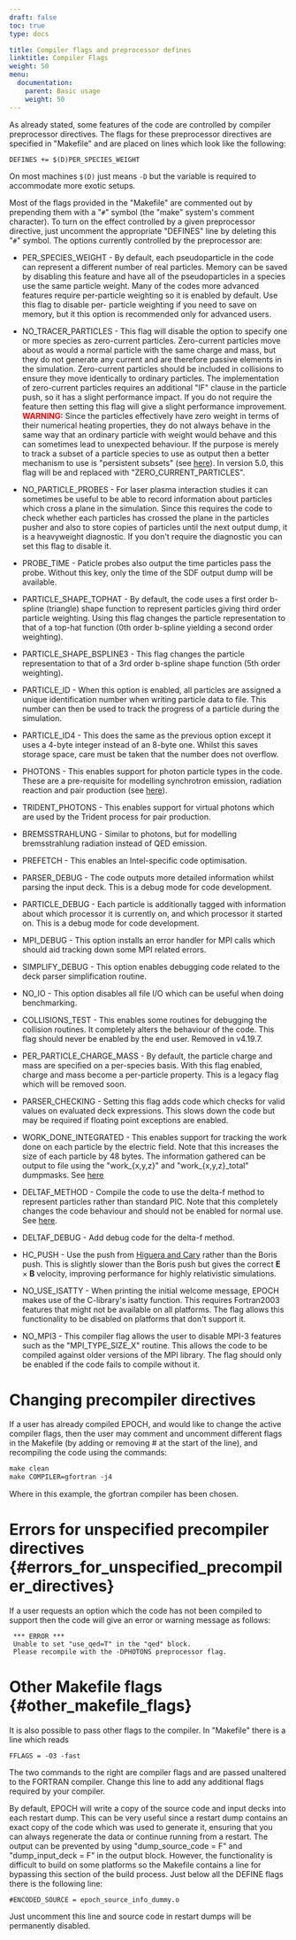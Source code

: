 ```yaml
---
draft: false
toc: true
type: docs

title: Compiler flags and preprocessor defines
linktitle: Compiler Flags
weight: 50
menu:
  documentation:
    parent: Basic usage
    weight: 50
---
```


As already stated, some features of the code are controlled by compiler
preprocessor directives. The flags for these preprocessor directives are
specified in "Makefile" and are placed on lines which look like the
following:

    DEFINES += $(D)PER_SPECIES_WEIGHT

On most machines `$(D)` just means `-D` but the variable is required to
accommodate more exotic setups.

Most of the flags provided in the "Makefile" are commented out by
prepending them with a "`#`" symbol (the "make" system's comment
character). To turn on the effect controlled by a given preprocessor
directive, just uncomment the appropriate "DEFINES" line by deleting
this "`#`" symbol. The options currently controlled by the preprocessor
are:

-   PER_SPECIES_WEIGHT - By default, each pseudoparticle in the code
    can represent a different number of real particles. Memory can be
    saved by disabling this feature and have all of the pseudoparticles
    in a species use the same particle weight. Many of the codes more
    advanced features require per-particle weighting so it is enabled by
    default. Use this flag to disable per- particle weighting if you
    need to save on memory, but it this option is recommended only for
    advanced users.
-   NO_TRACER_PARTICLES - This flag will disable the option to specify
    one or more species as zero-current particles. Zero-current
    particles move about as would a normal particle with the same charge
    and mass, but they do not generate any current and are therefore
    passive elements in the simulation. Zero-current particles should be
    included in collisions to ensure they move identically to ordinary
    particles. The implementation of zero-current particles requires an
    additional "IF" clause in the particle push, so it has a slight
    performance impact. If you do not require the feature then setting
    this flag will give a slight performance improvement.
    <span style="color: red; font-weight: bold;">WARNING:</span> Since
    the particles effectively have zero weight in terms of their
    numerical heating properties, they do not always behave in the same
    way that an ordinary particle with weight would behave and this can
    sometimes lead to unexpected behaviour. If the purpose is merely to
    track a subset of a particle species to use as output then a better
    mechanism to use is "persistent subsets" (see
    [here][Input_deck_subset]). In version 5.0, this
    flag will be and replaced with "ZERO_CURRENT_PARTICLES".
-   NO_PARTICLE_PROBES - For laser plasma interaction studies it can
    sometimes be useful to be able to record information about particles
    which cross a plane in the simulation. Since this requires the code
    to check whether each particles has crossed the plane in the
    particles pusher and also to store copies of particles until the
    next output dump, it is a heavyweight diagnostic. If you don't
    require the diagnostic you can set this flag to disable it.
-   PROBE_TIME - Paticle probes also output the time particles pass the probe.
    Without this key, only the time of the SDF output dump will be available.
-   PARTICLE_SHAPE_TOPHAT - By default, the code uses a first order
    b-spline (triangle) shape function to represent particles giving
    third order particle weighting. Using this flag changes the particle
    representation to that of a top-hat function (0th order b-spline
    yielding a second order weighting).
-   PARTICLE_SHAPE_BSPLINE3 - This flag changes the particle
    representation to that of a 3rd order b-spline shape function (5th
    order weighting).
-   PARTICLE_ID - When this option is enabled, all particles are
    assigned a unique identification number when writing particle data
    to file. This number can then be used to track the progress of a
    particle during the simulation.
-   PARTICLE_ID4 - This does the same as the previous option except it
    uses a 4-byte integer instead of an 8-byte one. Whilst this saves
    storage space, care must be taken that the number does not overflow.

-   PHOTONS - This enables support for photon particle types in the
    code. These are a pre-requisite for modelling synchrotron emission,
    radiation reaction and pair production (see
    [here][Input_deck_qed]).
-   TRIDENT_PHOTONS - This enables support for virtual photons which
    are used by the Trident process for pair production.
-   BREMSSTRAHLUNG - Similar to photons, but for modelling bremsstrahlung
    radiation instead of QED emission.
-   PREFETCH - This enables an Intel-specific code optimisation.
-   PARSER_DEBUG - The code outputs more detailed information whilst
    parsing the input deck. This is a debug mode for code development.
-   PARTICLE_DEBUG - Each particle is additionally tagged with
    information about which processor it is currently on, and which
    processor it started on. This is a debug mode for code development.
-   MPI_DEBUG - This option installs an error handler for MPI calls
    which should aid tracking down some MPI related errors.
-   SIMPLIFY_DEBUG - This option enables debugging code related to the
    deck parser simplification routine.
-   NO_IO - This option disables all file I/O which can be useful when
    doing benchmarking.
-   COLLISIONS_TEST - This enables some routines for debugging the
    collision routines. It completely alters the behaviour of the code.
    This flag should never be enabled by the end user. Removed in
    v4.19.7.
-   PER_PARTICLE_CHARGE_MASS - By default, the particle charge and
    mass are specified on a per-species basis. With this flag enabled,
    charge and mass become a per-particle property. This is a legacy
    flag which will be removed soon.
-   PARSER_CHECKING - Setting this flag adds code which checks for
    valid values on evaluated deck expressions. This slows down the code
    but may be required if floating point exceptions are enabled.
-   WORK_DONE_INTEGRATED - This enables support for tracking the work
    done on each particle by the electric field. Note that this
    increases the size of each particle by 48 bytes. The information
    gathered can be output to file using the "work_{x,y,z}" and
    "work_{x,y,z}_total" dumpmasks. See
    [here][Input_deck_output_block__particle_variables]
-   DELTAF_METHOD - Compile the code to use the delta-f method to
    represent particles rather than standard PIC. Note that this
    completely changes the code behaviour and should not be enabled for
    normal use. See [here][Using_delta_f].
-   DELTAF_DEBUG - Add debug code for the delta-f method.

-   HC_PUSH - Use the push from [Higuera and
    Cary](https://doi.org/10.1063/1.4979989) rather than the Boris push.
    This is slightly slower than the Boris push but gives the correct
    $\mathbf{E} \times \mathbf{B}$ velocity, improving performance for
    highly relativistic simulations.

-   NO_USE_ISATTY - When printing the initial welcome message, EPOCH
    makes use of the C-library's isatty function. This requires
    Fortran2003 features that might not be available on all platforms.
    The flag allows this functionality to be disabled on platforms that
    don't support it.
-   NO_MPI3 - This compiler flag allows the user to disable MPI-3
    features such as the "MPI_TYPE_SIZE_X" routine. This allows the
    code to be compiled against older versions of the MPI library. The
    flag should only be enabled if the code fails to compile without it.

# Changing precompiler directives

If a user has already compiled EPOCH, and would like to change the active
compiler flags, then the user may comment and uncomment different flags in the
Makefile (by adding or removing # at the start of the line), and recompiling the
code using the commands:

```perl
make clean
make COMPILER=gfortran -j4
```

Where in this example, the gfortran compiler has been chosen.

# Errors for unspecified precompiler directives {#errors_for_unspecified_precompiler_directives}

If a user requests an option which the code has not been compiled to
support then the code will give an error or warning message as follows:

     *** ERROR ***
     Unable to set "use_qed=T" in the "qed" block.
     Please recompile with the -DPHOTONS preprocessor flag.

# Other Makefile flags {#other_makefile_flags}

It is also possible to pass other flags to the compiler. In "Makefile"
there is a line which reads

    FFLAGS = -O3 -fast

The two commands to the right are compiler flags and are passed
unaltered to the FORTRAN compiler. Change this line to add any
additional flags required by your compiler.

By default, EPOCH will write a copy of the source code and input decks
into each restart dump. This can be very useful since a restart dump
contains an exact copy of the code which was used to generate it,
ensuring that you can always regenerate the data or continue running
from a restart. The output can be prevented by using "dump_source_code
= F" and "dump_input_deck = F" in the output block. However, the
functionality is difficult to build on some platforms so the Makefile
contains a line for bypassing this section of the build process. Just
below all the DEFINE flags there is the following line:

    #ENCODED_SOURCE = epoch_source_info_dummy.o

Just uncomment this line and source code in restart dumps will be
permanently disabled.



<!-- ########################  Cross references  ######################## -->


[Input_deck_output_block__particle_variables]: /documentation/input_deck/input_deck_output_block#particle_variables
[Input_deck_qed]: /documentation/input_deck/input_deck_qed
[Input_deck_subset]: /documentation/input_deck/input_deck_subset
[Using_delta_f]: /documentation/code_details/using_delta_f
